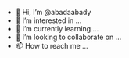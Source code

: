 - 👋 Hi, I’m @abadaabady
- 👀 I’m interested in ...
- 🌱 I’m currently learning ...
- 💞️ I’m looking to collaborate on ...
- 📫 How to reach me ...

<!---
abadaabady/abadaabady is a ✨ special ✨ repository because its `README.md` (this file) appears on your GitHub profile.
You can click the Preview link to take a look at your changes.
--->

